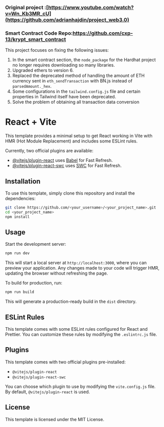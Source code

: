 ### Original project :[https://www.youtube.com/watch?v=Wn_Kb3MR_cU](https://github.com/adrianhajdin/project_web3.0)

### Smart Contract Code Repo:https://github.com/cxp-13/krypt_smart_contract 

This project focuses on fixing the following issues:

1. In the smart contract section, the `node_package` for the Hardhat project no longer requires downloading so many libraries.
2. Upgraded ethers to version 6.
3. Replaced the deprecated method of handling the amount of ETH currency sent in `eth_sendTransaction` with BN.js instead of `parsedAmount._hex`.
4. Some configurations in the `tailwind.config.js` file and certain properties in Tailwind itself have been deprecated.
5. Solve the problem of obtaining all transaction data conversion

# React + Vite

This template provides a minimal setup to get React working in Vite with HMR (Hot Module Replacement) and includes some ESLint rules.

Currently, two official plugins are available:

- [@vitejs/plugin-react](https://github.com/vitejs/vite-plugin-react/blob/main/packages/plugin-react/README.md) uses [Babel](https://babeljs.io/) for Fast Refresh.
- [@vitejs/plugin-react-swc](https://github.com/vitejs/vite-plugin-react-swc) uses [SWC](https://swc.rs/) for Fast Refresh.

## Installation

To use this template, simply clone this repository and install the dependencies:

```sh
git clone https://github.com/<your_username>/<your_project_name>.git
cd <your_project_name>
npm install
```

## Usage

Start the development server:

```sh
npm run dev
```

This will start a local server at `http://localhost:3000`, where you can preview your application. Any changes made to your code will trigger HMR, updating the browser without refreshing the page.

To build for production, run:

```sh
npm run build
```

This will generate a production-ready build in the `dist` directory.

## ESLint Rules

This template comes with some ESLint rules configured for React and Prettier. You can customize these rules by modifying the `.eslintrc.js` file.

## Plugins

This template comes with two official plugins pre-installed:

- `@vitejs/plugin-react`
- `@vitejs/plugin-react-swc`

You can choose which plugin to use by modifying the `vite.config.js` file. By default, `@vitejs/plugin-react` is used.

## License

This template is licensed under the MIT License.
